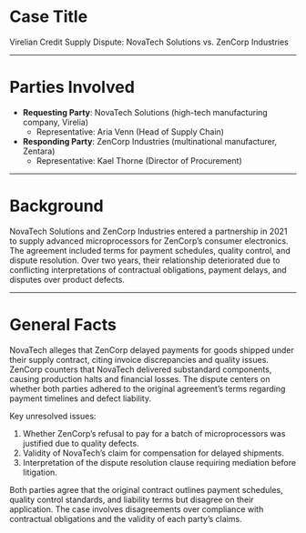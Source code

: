 

# Case Title  
Virelian Credit Supply Dispute: NovaTech Solutions vs. ZenCorp Industries  

---

# Parties Involved  
- **Requesting Party**: NovaTech Solutions (high-tech manufacturing company, Virelia)  
  - Representative: Aria Venn (Head of Supply Chain)  
- **Responding Party**: ZenCorp Industries (multinational manufacturer, Zentara)  
  - Representative: Kael Thorne (Director of Procurement)  

---

# Background  
NovaTech Solutions and ZenCorp Industries entered a partnership in 2021 to supply advanced microprocessors for ZenCorp’s consumer electronics. The agreement included terms for payment schedules, quality control, and dispute resolution. Over two years, their relationship deteriorated due to conflicting interpretations of contractual obligations, payment delays, and disputes over product defects.  

---

# General Facts  
NovaTech alleges that ZenCorp delayed payments for goods shipped under their supply contract, citing invoice discrepancies and quality issues. ZenCorp counters that NovaTech delivered substandard components, causing production halts and financial losses. The dispute centers on whether both parties adhered to the original agreement’s terms regarding payment timelines and defect liability.  

Key unresolved issues:  
1. Whether ZenCorp’s refusal to pay for a batch of microprocessors was justified due to quality defects.  
2. Validity of NovaTech’s claim for compensation for delayed shipments.  
3. Interpretation of the dispute resolution clause requiring mediation before litigation.  

Both parties agree that the original contract outlines payment schedules, quality control standards, and liability terms but disagree on their application. The case involves disagreements over compliance with contractual obligations and the validity of each party’s claims.